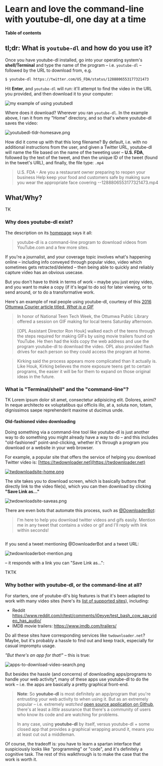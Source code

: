 # Learn and love the command-line with youtube-dl, one day at a time


**Table of contents**

<!-- toc -->


## tl;dr: What is `youtube-dl` and how do you use it?

Once you have youtube-dl installed, go into your operating system's **shell/Terminal** and type the name of the program – i.e. `youtube-dl` – followed by the URL to download from, e.g.

```sh
$ youtube-dl https://twitter.com/US_FDA/status/1288806553177321473
```

Hit **Enter**, and `youtube-dl` will run: it'll attempt to find the video in the URL you provided, and then download it to your computer:

<img src="assets/images/youtubedl-tldr.gif" alt="my example of using youtubedl">

Where does it download? Wherever you ran `youtube-dl`. In the example above, I ran it from my "Home" directory, and so that's where youtube-dl saves the video:

<img src="assets/images/youtubedl-tldr-homesave.png" alt="youtubedl-tldr-homesave.png">

How did it come up with that this long filename? By default, i.e. with no additional instructions from the user, and given a Twitter URL, youtube-dl will name the file based on the name of the tweeting user – **U.S. FDA**, followed by the text of the tweet, and then the unique ID of the tweet (found in the tweet's URL), and finally, the file type: `.mp4`

> U.S. FDA - Are you a restaurant owner preparing to reopen your business Help keep your food and customers safe by making sure you wear the appropriate face covering --1288806553177321473.mp4


## What/Why?

TK

### Why does youtube-dl exist?

The description on its [homepage](https://ytdl-org.github.io/youtube-dl/index.html) says it all: 

> youtube-dl is a command-line program to download videos from YouTube.com and a few more sites.

If you're a journalist, and your coverage topic involves what's happening online – including info conveyed through popular video, video which sometimes gets retracted/deleted – then being able to quickly and reliably capture video has an obvious usecase.

But you don't have to think in terms of work – maybe you just enjoy video, and you want to make a copy (if it's legal to do so) for later viewing, or to send around, or to do a transformative work.


Here's an example of real people using youtube-dl, courtesy of this [2016 Ottumwa Courier article titled, *What is a GIF*](https://www.ottumwacourier.com/news/local_news/what-is-a-gif/article_c1d84944-e92a-11e5-a095-eb219cc6cd71.html)

> In honor of National Teen Tech Week, the Ottumwa Public Library offered a session on GIF making for local teens Saturday afternoon.

> [OPL Assistant Director Ron Houk] walked each of the teens through the steps required for making GIFs by using movie trailers found on YouTube. He then had the kids copy the web address and use the program youtube-dl to download the video. OPL also provided flash drives for each person so they could access the program at home.

> Kirking said the process appears more complicated than it actually is. Like Houk, Kirking believes the more exposure teens get to certain programs, the easier it will be for them to expand on those original ideas in the future.



### What is "Terminal/shell" and the "command-line"?

TK Lorem ipsum dolor sit amet, consectetur adipisicing elit. Dolores, animi? In neque architecto ex voluptatibus qui officiis illo, at a, soluta non, totam, dignissimos saepe reprehenderit maxime ut ducimus unde.





#### Old-fashioned video downloading 

Doing something via a command-line tool like youtube-dl is just another way to do something you might already have a way to do – and this includes "old-fashioned" point-and-clicking, whether it's through a program you download or a website in your web browser.

For example, a popular site that offers the service of helping you download Twitter video is: [https://twdownloader.net](https://twdownloader.net)


<a href="https://twdownloader.net">
    <img src="assets/images/twdownloadsite-home.png" alt="twdownloadsite-home.png">
</a>

The site takes you to download screen, which is basically buttons that directly link to the video file(s), which you can then download by clicking **"Save Link as..."**

<img src="assets/images/twdownloadsite-saveas.png" alt="twdownloadsite-saveas.png">

There are even bots that automate this process, such as [@DownloaderBot](https://twitter.com/DownloaderBot):

> I'm here to help you download twitter videos and gifs easily. Mention me in any tweet that contains a video or gif and I'll reply with link within seconds!

<a href="https://twitter.com/DownloaderBot">
    <img src="assets/images/twdownloaderbot-profile.png" alt="">
</a>

If you send a tweet mentioning @DownloaderBot and a tweet URL:

<img src="assets/images/twdownloaderbot-mention.png" alt="twdownloaderbot-mention.png">

– it responds with a link you can "Save Link as...":

TKTK


### Why bother with youtube-dl, or the command-line at all?

For starters, one of youtube-dl's big features is that it's been adapted to work with many video sites (here's its [list of supported sites](https://github.com/ytdl-org/youtube-dl/blob/master/docs/supportedsites.md)), including:

- Reddit https://www.reddit.com/r/test/comments/i0eyye/test_bash_cow_say_video_has_audio/
- IMDB movie trailers: https://www.imdb.com/trailers/


Do all these sites have corresponding services like `twdownloader.net`? Maybe, but it's probably a hassle to find out and keep track, especially for casual impromptu usage. 

*"But there's an app for that!"* – this is true: 

<img src="assets/images/apps-to-download-video-search.png" alt="apps-to-download-video-search.png">

But besides the hassle (and concerns) of downloading apps/programs to handle your web activity*, many of these apps use youtube-dl to do the work – i.e. the apps are basically a pretty graphical front-end.


> __Note__: So **youtube-dl** is most definitely an app/program that you're entrusting your web activity to when using it. But as an extremely popular – i.e. extremely _watched_ [open source application on Github](https://github.com/ytdl-org/youtube-dl/), there's at least a _little_ assurance that there's a community of users who know its code and are watching for problems. 
> 
> In any case, using **youtube-dl** by itself, versus youtube-dl + some closed app that provides a graphical wrapping around it, means you at least cut out a middleman.


Of course, the tradeoff is: you have to learn a spartan interface that suspiciously looks like "programming" or "code", and it's definitely a cognitive task. The rest of this walkthrough is to make the case that the work is worth it.

